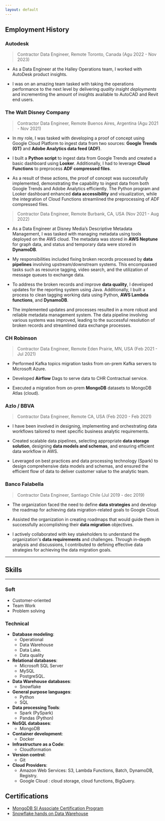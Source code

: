 ```yaml
---
layout: default
---
```

## Employment History

### Autodesk

> Contractor Data Engineer, Remote Toronto, Canada (Agu 2022 - Nov 2023)

* As a Data Engineer at the Halley Operations team, I worked with AutoDesk product insights.

* I was on an amazing team tasked with taking the operations performance to the next level by delivering *quality insight deployments* and incrementing the amount of insights available to AutoCAD and Revit end users.

### The Walt Disney Company

> Contractor Data Engineer, Remote Buenos Aires, Argentina (Agu 2021 - Nov 2021)

* In my role, I was tasked with developing a proof of concept using Google Cloud Platform to ingest data from two sources: **Google Trends (GT)** and **Adobe Analytics data feed (ADF)**.

* I built a **Python script** to ingest data from Google Trends and created a basic dashboard using **Looker**. Additionally, I had to leverage **Cloud Functions** to preprocess **ADF compressed files**.


* As a result of these actions, the proof of concept was successfully implemented, demonstrating the capability to ingest data from both Google Trends and Adobe Analytics efficiently. The Python program and Looker dashboard enhanced **data accessibility** and visualization, while the integration of Cloud Functions streamlined the preprocessing of ADF compressed files.

> Contractor Data Engineer, Remote Burbank, CA, USA (Nov 2021 - Aug 2022)

* As a Data Engineer at Disney Media’s Descriptive Metadata Management, I was tasked with managing metadata using tools deployed on the AWS cloud. The metadata was stored in **AWS Neptune** for graph data, and status and temporary data were stored in **DynamoDB**.

* My responsibilities included fixing broken records processed by **data pipelines** involving upstream/downstream systems. This encompassed tasks such as resource tagging, video search, and the utilization of message queues to exchange data.

* To address the broken records and improve **data quality**, I developed updates for the reporting system using Java. Additionally, I built a process to clean tagging working data using Python, **AWS Lambda functions**, and **DynamoDB**.

* The implemented updates and processes resulted in a more robust and reliable metadata management system. The data pipeline involving various systems was improved, leading to the successful resolution of broken records and streamlined data exchange processes.

### CH Robinson

> Contractor Data Engineer, Remote Eden Prairie, MN, USA (Feb 2021 - Jul 2021)

* Performed Kafka topics migration tasks from on-prem Kafka servers to Microsoft Azure.

* Developed **Airflow** Dags to serve data to CHR Contractual service.

* Executed a migration from on-prem **MongoDB** datasets to MongoDB Atlas (cloud).

### Azlo / BBVA

> Contractor Data Engineer, Remote CA, USA (Feb 2020 - Feb 2021)

* I have been involved in designing, implementing and orchestrating data workflows tailored to meet specific business analytic requirements.

* Created scalable data pipelines, selecting appropriate **data storage solution**, designing **data models and schemas**, and ensuring efficient data workflow in AWS.

* Leveraged on best practices and data processing technology (Spark) to design comprehensive data models and schemas, and ensured the efficient flow of data to deliver customer value to the analytic team.

### Banco Falabella

> Contractor Data Engineer, Santiago Chile (Jul 2019 - dec 2019)

* The organization faced the need to define **data strategies** and develop the roadmap for achieving data migration-related goals to Google Cloud.

* Assisted the organization in creating roadmaps that would guide them in successfully accomplishing their **data migration** objectives.

* I actively collaborated with key stakeholders to understand the organization's **data requirements** and challenges. Through in-depth analysis and discussions, I contributed to defining effective data strategies for achieving the data migration goals.

---

## Skills

---

### Soft

- Customer-oriented
- Team Work
- Problem solving

### Technical

- **Database modeling**: 
  - Operational 
  - Data Warehouse
  - Data Lake.
  - Data quality
- **Relational databases**: 
  - Microsoft SQL Server
  - MySQL
  - PostgreSQL.
- **Data Warehouse databases**: 
  - Snowflake
- **General purpose languages**: 
  - Python
  - SQL
- **Data processing Tools**:
  - Spark (PySpark)
  - Pandas (Python)
- **NoSQL databases**: 
  - MongoDB
- **Container development**: 
  - Docker
- **Infrastructure as a Code**:
  - Cloudformation
- **Version control**: 
  - Git
- **Cloud Providers**:
  - Amazon Web Services: S3, Lambda Functions, Batch, DynamoDB, Registry.
  - Google Cloud : cloud storage, cloud functions, BigQuery.

## Certifications
- [MongoDB SI Associate Certification Program]
- [Snowflake hands on Data Warehouse]

[//]: # ()

[MongoDB SI Associate Certification Program]: <https://learn.mongodb.com/c/qfHItPBNSh-zIGLhYnal6w>
[Snowflake hands on Data Warehouse]: <https://sgq.io/azg1xMV>
[Resume engineering]: <https://resume.io/resume-examples/engineering>